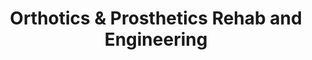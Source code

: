 ---
title: "Orthotics & Prosthetics Rehab and Engineering"
url: /mentor/orthotics-and-prosthetics-rehab-and-engineering/
shop: medical supply
---